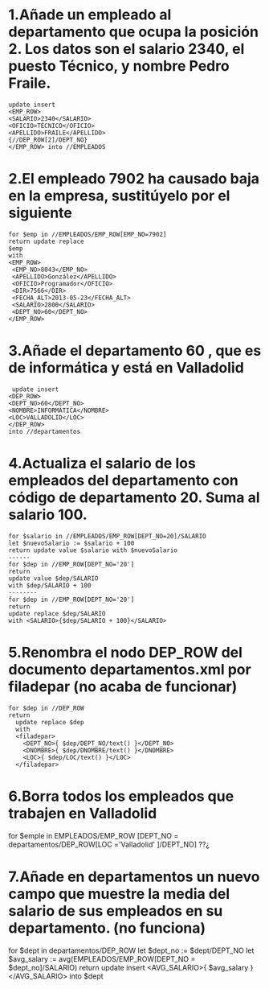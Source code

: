 # 1.Añade un empleado al departamento que ocupa la posición 2. Los datos son el salario 2340, el puesto Técnico, y nombre Pedro Fraile.

    update insert
    <EMP_ROW>
    <SALARIO>2340</SALARIO>
    <OFICIO>TÉCNICO</OFICIO>
    <APELLIDO>FRAILE</APELLIDO>
    {//DEP_ROW[2]/DEPT_NO}
    </EMP_ROW> into //EMPLEADOS

# 2.El empleado 7902 ha causado baja en la empresa, sustitúyelo por el siguiente
    for $emp in //EMPLEADOS/EMP_ROW[EMP_NO=7902]
    return update replace 
    $emp
    with 
    <EMP_ROW>
     <EMP_NO>8043</EMP_NO>
     <APELLIDO>González</APELLIDO>
     <OFICIO>Programador</OFICIO>
     <DIR>7566</DIR>
     <FECHA_ALT>2013-05-23</FECHA_ALT>
     <SALARIO>2800</SALARIO>
     <DEPT_NO>60</DEPT_NO>
    </EMP_ROW> 
# 3.Añade el departamento 60 , que es de informática y está en Valladolid
     update insert
    <DEP_ROW>
    <DEPT_NO>60</DEPT_NO>
    <NOMBRE>INFORMÁTICA</NOMBRE>
    <LOC>VALLADOLID</LOC> 
    </DEP_ROW>
    into //departamentos

# 4.Actualiza el salario de los empleados del departamento con código de departamento 20. Suma al salario 100.
    
    for $salario in //EMPLEADOS/EMP_ROW[DEPT_NO=20]/SALARIO
    let $nuevoSalario := $salario + 100
    return update value $salario with $nuevoSalario
    ------
    for $dep in //EMP_ROW[DEPT_NO='20']
    return 
    update value $dep/SALARIO
    with $dep/SALARIO + 100
    --------
    for $dep in //EMP_ROW[DEPT_NO='20']
    return 
    update replace $dep/SALARIO
    with <SALARIO>{$dep/SALARIO + 100}</SALARIO>


# 5.Renombra el nodo DEP_ROW del documento departamentos.xml por filadepar (no acaba de funcionar)

    for $dep in //DEP_ROW
    return
      update replace $dep
      with 
      <filadepar>
        <DEPT_NO>{ $dep/DEPT_NO/text() }</DEPT_NO>
        <DNOMBRE>{ $dep/DNOMBRE/text() }</DNOMBRE>
        <LOC>{ $dep/LOC/text() }</LOC>
      </filadepar>

# 6.Borra todos los empleados que trabajen en Valladolid

   for $emple in EMPLEADOS/EMP_ROW [DEPT_NO = departamentos/DEP_ROW[LOC ='Valladolid' ]/DEPT_NO]
   ??¿

# 7.Añade en departamentos un nuevo campo que muestre la media del salario de sus empleados en su departamento. (no funciona)


   for $dept in departamentos/DEP_ROW
   let $dept_no := $dept/DEPT_NO
   let $avg_salary := avg(EMPLEADOS/EMP_ROW[DEPT_NO = $dept_no]/SALARIO)
   return
       update insert <AVG_SALARIO>{ $avg_salary }</AVG_SALARIO> into $dept










